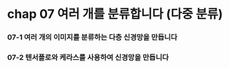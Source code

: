 # chap 07 여러 개를 분류합니다 (다중 분류)

### 07-1 여러 개의 이미지를 분류하는 다층 신경망을 만듭니다

### 07-2 텐서플로와 케라스를 사용하여 신경망을 만듭니다
